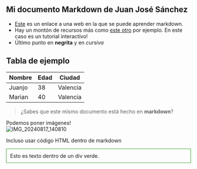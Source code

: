 ## Mi documento Markdown de Juan José Sánchez

* [Este](https://www.markdownguide.org/basic-syntax/) es un enlace a una web en la que se puede aprender markdown.
* Hay un montón de recursos más como [este otro](https://www.markdowntutorial.com/) por ejemplo. En este caso es un tutorial interactivo!
* Último punto en **negrita** y en *cursiva*
  
## Tabla de ejemplo

| Nombre     | Edad | Ciudad   |
|------------|------|----------|
| Juanjo     | 38   | Valencia |
| Marian     | 40   | Valencia |


> ¿Sabes que este mismo documento está hecho en **markdown**?

Podemos poner imágenes!  
![IMG_20240817_140810](https://github.com/user-attachments/assets/1e4e2c35-cd02-4d89-8d62-2b17ea25b5f9)

Incluso usar código HTML dentro de markdown

<div style="border: 1px solid #309920; padding:10px;">
    Esto es texto dentro de un div verde.
</div>
